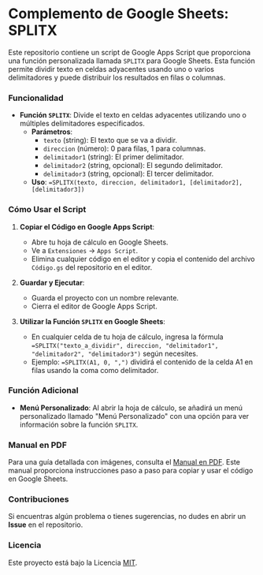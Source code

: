 # Complemento de Google Sheets: SPLITX

Este repositorio contiene un script de Google Apps Script que proporciona una función personalizada llamada `SPLITX` para Google Sheets. Esta función permite dividir texto en celdas adyacentes usando uno o varios delimitadores y puede distribuir los resultados en filas o columnas.

### Funcionalidad

- **Función `SPLITX`**: Divide el texto en celdas adyacentes utilizando uno o múltiples delimitadores especificados.
  - **Parámetros**:
    - `texto` (string): El texto que se va a dividir.
    - `direccion` (número): 0 para filas, 1 para columnas.
    - `delimitador1` (string): El primer delimitador.
    - `delimitador2` (string, opcional): El segundo delimitador.
    - `delimitador3` (string, opcional): El tercer delimitador.
  - **Uso**: `=SPLITX(texto, direccion, delimitador1, [delimitador2], [delimitador3])`

### Cómo Usar el Script

1. **Copiar el Código en Google Apps Script**:
   - Abre tu hoja de cálculo en Google Sheets.
   - Ve a `Extensiones` -> `Apps Script`.
   - Elimina cualquier código en el editor y copia el contenido del archivo `Código.gs` del repositorio en el editor.

2. **Guardar y Ejecutar**:
   - Guarda el proyecto con un nombre relevante.
   - Cierra el editor de Google Apps Script.

3. **Utilizar la Función `SPLITX` en Google Sheets**:
   - En cualquier celda de tu hoja de cálculo, ingresa la fórmula `=SPLITX("texto_a_dividir", direccion, "delimitador1", "delimitador2", "delimitador3")` según necesites.
   - Ejemplo: `=SPLITX(A1, 0, ",")` dividirá el contenido de la celda A1 en filas usando la coma como delimitador.

### Función Adicional

- **Menú Personalizado**: Al abrir la hoja de cálculo, se añadirá un menú personalizado llamado "Menú Personalizado" con una opción para ver información sobre la función `SPLITX`.

### Manual en PDF

Para una guía detallada con imágenes, consulta el [Manual en PDF](URL_DEL_MANUAL_PDF). Este manual proporciona instrucciones paso a paso para copiar y usar el código en Google Sheets.

### Contribuciones

Si encuentras algún problema o tienes sugerencias, no dudes en abrir un **Issue** en el repositorio.

### Licencia

Este proyecto está bajo la Licencia [MIT](LICENSE).
